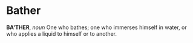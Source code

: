 # Bather

**BA'THER**, _noun_ One who bathes; one who immerses himself in water, or who applies a liquid to himself or to another.